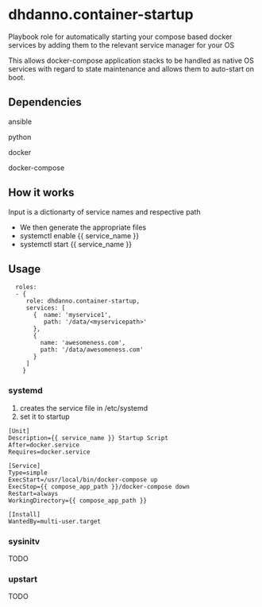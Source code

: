 # dhdanno.container-startup
Playbook role for automatically starting your compose based docker services by adding them to the relevant service manager for your OS

This allows docker-compose application stacks to be handled as native OS services with regard to state maintenance and allows them to auto-start on boot.

## Dependencies
ansible

python

docker

docker-compose

## How it works
Input is a dictionarty of service names and respective path

- We then generate the appropriate files
- systemctl enable {{ service_name }}
- systemctl start {{ service_name }}


## Usage
```
  roles:
  - {
     role: dhdanno.container-startup,
     services: [
       {  name: 'myservice1',
          path: '/data/<myservicepath>'
       },
       {
         name: 'awesomeness.com',
         path: '/data/awesomeness.com'
       }
     ]
    }
```

### systemd
1. creates the service file in /etc/systemd
2. set it to startup
```
[Unit]
Description={{ service_name }} Startup Script
After=docker.service
Requires=docker.service

[Service]
Type=simple
ExecStart=/usr/local/bin/docker-compose up
ExecStop={{ compose_app_path }}/docker-compose down
Restart=always
WorkingDirectory={{ compose_app_path }}

[Install]
WantedBy=multi-user.target
```

### sysinitv
TODO

### upstart
TODO
